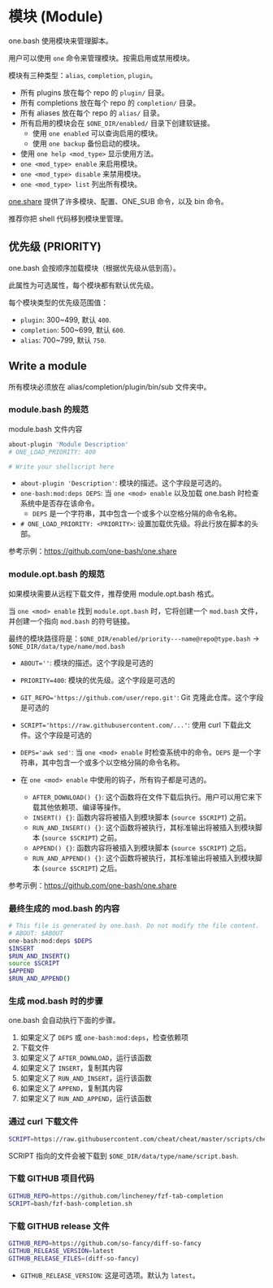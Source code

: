 # 模块 (Module)

one.bash 使用模块来管理脚本。

用户可以使用 `one` 命令来管理模块。按需启用或禁用模块。

模块有三种类型：`alias`, `completion`, `plugin`。

- 所有 plugins 放在每个 repo 的 `plugin/` 目录。
- 所有 completions 放在每个 repo 的 `completion/` 目录。
- 所有 aliases 放在每个 repo 的 `alias/` 目录。
- 所有启用的模块会在 `$ONE_DIR/enabled/` 目录下创建软链接。
  - 使用 `one enabled` 可以查询启用的模块。
  - 使用 `one backup` 备份启动的模块。
- 使用 `one help <mod_type>` 显示使用方法。
- `one <mod_type> enable` 来启用模块。
- `one <mod_type> disable` 来禁用模块。
- `one <mod_type> list` 列出所有模块。

[one.share][] 提供了许多模块、配置、ONE_SUB 命令，以及 bin 命令。

推荐你把 shell 代码移到模块里管理。

## 优先级 (PRIORITY)

one.bash 会按顺序加载模块（根据优先级从低到高）。

此属性为可选属性，每个模块都有默认优先级。

每个模块类型的优先级范围值：

- `plugin`: 300~499, 默认 `400`.
- `completion`: 500~699, 默认 `600`.
- `alias`: 700~799, 默认 `750`.

## Write a module

所有模块必须放在 alias/completion/plugin/bin/sub 文件夹中。

### module.bash 的规范

module.bash 文件内容

```sh
about-plugin 'Module Description'
# ONE_LOAD_PRIORITY: 400

# Write your shellscript here
```

- `about-plugin 'Description'`: 模块的描述。这个字段是可选的。
- `one-bash:mod:deps DEPS`: 当 `one <mod> enable` 以及加载 one.bash 时检查系统中是否存在该命令。
  - `DEPS` 是一个字符串，其中包含一个或多个以空格分隔的命令名称。
- `# ONE_LOAD_PRIORITY: <PRIORITY>`: 设置加载优先级。将此行放在脚本的头部。

参考示例：https://github.com/one-bash/one.share

### module.opt.bash 的规范

如果模块需要从远程下载文件，推荐使用 module.opt.bash 格式。

当 `one <mod> enable` 找到 `module.opt.bash` 时，它将创建一个 `mod.bash` 文件，并创建一个指向 `mod.bash` 的符号链接。

最终的模块路径将是：`$ONE_DIR/enabled/priority---name@repo@type.bash` -> `$ONE_DIR/data/type/name/mod.bash`

- `ABOUT=''`: 模块的描述。这个字段是可选的
- `PRIORITY=400`: 模块的优先级。这个字段是可选的
- `GIT_REPO='https://github.com/user/repo.git'`: Git 克隆此仓库。这个字段是可选的
- `SCRIPT='https://raw.githubusercontent.com/...'`: 使用 curl 下载此文件。这个字段是可选的
- `DEPS='awk sed'`: 当 `one <mod> enable` 时检查系统中的命令。`DEPS` 是一个字符串，其中包含一个或多个以空格分隔的命令名称。

- 在 `one <mod> enable` 中使用的钩子，所有钩子都是可选的。
  - `AFTER_DOWNLOAD() {}`: 这个函数将在文件下载后执行。用户可以用它来下载其他依赖项、编译等操作。
  - `INSERT() {}`: 函数内容将被插入到模块脚本 (`source $SCRIPT`) 之前。
  - `RUN_AND_INSERT() {}`: 这个函数将被执行，其标准输出将被插入到模块脚本 (`source $SCRIPT`) 之前。
  - `APPEND() {}`: 函数内容将被插入到模块脚本 (`source $SCRIPT`) 之后。
  - `RUN_AND_APPEND() {}`: 这个函数将被执行，其标准输出将被插入到模块脚本 (`source $SCRIPT`) 之后。

参考示例：https://github.com/one-bash/one.share

### 最终生成的 mod.bash 的内容

```sh
# This file is generated by one.bash. Do not modify the file content.
# ABOUT: $ABOUT
one-bash:mod:deps $DEPS
$INSERT
$RUN_AND_INSERT()
source $SCRIPT
$APPEND
$RUN_AND_APPEND()
```

### 生成 mod.bash 时的步骤

one.bash 会自动执行下面的步骤。

1. 如果定义了 `DEPS` 或 `one-bash:mod:deps`，检查依赖项
2. 下载文件
3. 如果定义了 `AFTER_DOWNLOAD`，运行该函数
4. 如果定义了 `INSERT`，复制其内容
5. 如果定义了 `RUN_AND_INSERT`，运行该函数
6. 如果定义了 `APPEND`，复制其内容
7. 如果定义了 `RUN_AND_APPEND`，运行该函数

### 通过 curl 下载文件

```sh
SCRIPT=https://raw.githubusercontent.com/cheat/cheat/master/scripts/cheat.bash
```

SCRIPT 指向的文件会被下载到 `$ONE_DIR/data/type/name/script.bash`.

### 下载 GITHUB 项目代码

```sh
GITHUB_REPO=https://github.com/lincheney/fzf-tab-completion
SCRIPT=bash/fzf-bash-completion.sh
```

### 下载 GITHUB release 文件

```sh
GITHUB_REPO=https://github.com/so-fancy/diff-so-fancy
GITHUB_RELEASE_VERSION=latest
GITHUB_RELEASE_FILES=(diff-so-fancy)
```

- `GITHUB_RELEASE_VERSION`: 这是可选项。默认为 `latest`。

<!-- links -->

[one.share]: https://github.com/one-bash/one.share
